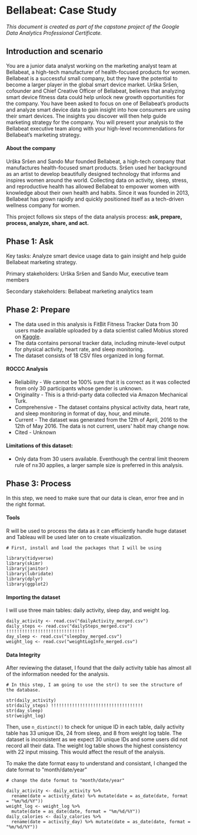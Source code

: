 # Bellabeat: Case Study
*This document is created as part of the capstone project of the Google Data Analytics Professional Certificate.*

## Introduction and scenario
  You are a junior data analyst working on the marketing analyst team at Bellabeat, a high-tech manufacturer of health-focused products for women. Bellabeat is a successful small company, but they have the potential to become a larger player in the global smart device market. Urška Sršen, cofounder and Chief Creative Officer of Bellabeat, believes that analyzing smart device fitness data could help unlock new growth opportunities for the company. You have been asked to focus on one of Bellabeat’s products and analyze smart device data to gain insight into how consumers are using their smart devices. The insights you discover will then help guide marketing strategy for the company. You will present your analysis to the Bellabeat executive team along with your high-level recommendations for Bellabeat’s marketing strategy.

#### About the company
Urška Sršen and Sando Mur founded Bellabeat, a high-tech company that manufactures health-focused smart products. Sršen used her background as an artist to develop beautifully designed technology that informs and inspires women around the world. Collecting data on activity, sleep, stress, and reproductive health has allowed Bellabeat to empower women with knowledge about their own health and habits. Since it was founded in 2013, Bellabeat has grown rapidly and quickly positioned itself as a tech-driven wellness company for women.

This project follows six steps of the data analysis process: **ask, prepare, process, analyze, share, and act.**

## Phase 1: Ask
Key tasks: Analyze smart device usage data to gain insight and help guide Bellabeat marketing strategy.

Primary stakeholders: Urška Sršen and Sando Mur, executive team members

Secondary stakeholders: Bellabeat marketing analytics team

## Phase 2: Prepare
* The data used in this analysis is FitBit Fitness Tracker Data from 30 users made available uploaded by a data scientist called Mobius stored on [Kaggle](https://www.kaggle.com/datasets/arashnic/fitbit).
* The data contains personal tracker data, including minute-level output for physical activity, heart rate, and sleep monitoring.
* The dataset consists of 18 CSV files organized in long format.

#### ROCCC Analysis
* Reliability - We cannot be 100% sure that it is correct as it was collected from only 30 participants whose gender is unknown.
* Originality - This is a thrid-party data collected via Amazon Mechanical Turk.
* Comprehensive - The dataset contains physical activity data, heart rate, and sleep monitoring in format of day, hour, and minute.
* Current - The dataset was generated from the 12th of April, 2016 to the 12th of May 2016. The data is not current, users' habit may change now.
* Cited - Unknown

#### Limitations of this dataset:
* Only data from 30 users available. Eventhough the central limit theorem rule of n≥30 applies, a larger sample size is preferred in this analysis.

## Phase 3: Process
In this step, we need to make sure that our data is clean, error free and in the right format. 

#### Tools
R will be used to process the data as it can efficiently handle huge dataset and Tableau will be used later on to create visualization.
```
# First, install and load the packages that I will be using

library(tidyverse)
library(skimr)
library(janitor)
library(lubridate)
library(dplyr)
library(ggplot2)
```
#### Importing the dataset
I will use three main tables: daily activity, sleep day, and weight log.
```
daily_activity <- read.csv("dailyActivity_merged.csv")
daily_steps <- read.csv("dailySteps_merged.csv") !!!!!!!!!!!!!!!!!!!!!!!!!!!!!!
day_sleep <- read.csv("sleepDay_merged.csv")
weight_log <- read.csv("weightLogInfo_merged.csv")
```
#### Data Integrity
After reviewing the dataset, I found that the daily activity table has almost all of the information needed for the analysis.
```
# In this step, I am going to use the str() to see the structure of the database.

str(daily_activity)
str(daily_steps) !!!!!!!!!!!!!!!!!!!!!!!!!!!!!!!!!!!
str(day_sleep)
str(weight_log)
```
Then, use `n_distinct()` to check for unique ID in each table, daily activity table has 33 unique IDs, 24 from sleep, and 8 from weight log table. The dataset is inconsistent as we expect 30 unique IDs and some users did not record all their data. The weight log table shows the highest consistency with 22 input missing. This would affect the result of the analysis.

To make the date format easy to understand and consistant, I changed the date format to "month/date/year"
```
# change the date format to "month/date/year"

daily_activity <- daily_activity %>% 
  rename(date = activity_date) %>% mutate(date = as_date(date, format = "%m/%d/%Y"))
weight_log <- weight_log %>% 
  mutate(date = as_date(date, format = "%m/%d/%Y"))
daily_calories <- daily_calories %>% 
  rename(date = activity_day) %>% mutate(date = as_date(date, format = "%m/%d/%Y"))
```

